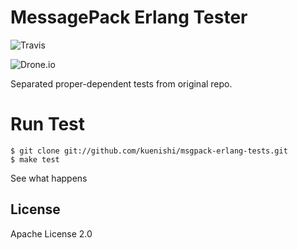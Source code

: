 # MessagePack Erlang Tester

![Travis](https://secure.travis-ci.org/kuenishi/msgpack-erlang-tests.png)

![Drone.io](https://drone.io/github.com/kuenishi/msgpack-erlang-tests/status.png)

Separated proper-dependent tests from original repo.

# Run Test

```
$ git clone git://github.com/kuenishi/msgpack-erlang-tests.git
$ make test
```

See what happens

## License

Apache License 2.0
